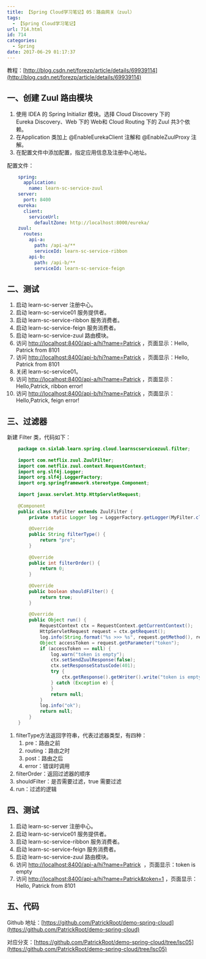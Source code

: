 ```yaml
---
title: 【Spring Cloud学习笔记】05：路由网关（zuul）
tags:
  - 【Spring Cloud学习笔记】
url: 714.html
id: 714
categories:
  - Spring
date: 2017-06-29 01:17:37
---
```


教程：[http://blog.csdn.net/forezp/article/details/69939114](http://blog.csdn.net/forezp/article/details/69939114)
<!-- more -->
一、创建 Zuul 路由模块
--------------

1.  使用 IDEA 的 Spring Initializr 模块。选择 Cloud Discovery 下的 Eureka Discovery、Web 下的 Web和 Cloud Routing 下的 Zuul 共3个依赖。
2.  在Application 类加上 @EnableEurekaClient 注解和 @EnableZuulProxy 注解。
3.  在配置文件中添加配置，指定应用信息及注册中心地址。

配置文件：
```yml
    spring:
      application:
        name: learn-sc-service-zuul
    server:
      port: 8400
    eureka:
      client:
        serviceUrl:
          defaultZone: http://localhost:8000/eureka/
    zuul:
      routes:
        api-a:
          path: /api-a/**
          serviceId: learn-sc-service-ribbon
        api-b:
          path: /api-b/**
          serviceId: learn-sc-service-feign
```
二、测试
----

1.  启动 learn-sc-server 注册中心。
2.  启动 learn-sc-service01 服务提供者。
3.  启动 learn-sc-service-ribbon 服务消费者。
4.  启动 learn-sc-service-feign 服务消费者。
5.  启动 learn-sc-service-zuul 路由模块。
6.  访问 [http://localhost:8400/api-a/hi?name=Patrick](http://localhost:8400/api-a/hi?name=Patrick) ，页面显示：Hello, Patrick from 8101
7.  访问 [http://localhost:8400/api-b/hi?name=Patrick](http://localhost:8400/api-b/hi?name=Patrick) ，页面显示：Hello, Patrick from 8101
8.  关闭 learn-sc-service01。
9.  访问 [http://localhost:8400/api-a/hi?name=Patrick](http://localhost:8400/api-a/hi?name=Patrick) ，页面显示：Hello,Patrick, ribbon error!
10.  访问 [http://localhost:8400/api-b/hi?name=Patrick](http://localhost:8400/api-b/hi?name=Patrick) ，页面显示：Hello,Patrick, feign error!

三、过滤器
-----

新建 Filter 类，代码如下：
```java
    package cn.sixlab.learn.spring.cloud.learnscservicezuul.filter;
    
    import com.netflix.zuul.ZuulFilter;
    import com.netflix.zuul.context.RequestContext;
    import org.slf4j.Logger;
    import org.slf4j.LoggerFactory;
    import org.springframework.stereotype.Component;
    
    import javax.servlet.http.HttpServletRequest;
    
    @Component
    public class MyFilter extends ZuulFilter {
        private static Logger log = LoggerFactory.getLogger(MyFilter.class);
        
        @Override
        public String filterType() {
            return "pre";
        }
        
        @Override
        public int filterOrder() {
            return 0;
        }
        
        @Override
        public boolean shouldFilter() {
            return true;
        }
        
        @Override
        public Object run() {
            RequestContext ctx = RequestContext.getCurrentContext();
            HttpServletRequest request = ctx.getRequest();
            log.info(String.format("%s >>> %s", request.getMethod(), request.getRequestURL().toString()));
            Object accessToken = request.getParameter("token");
            if (accessToken == null) {
                log.warn("token is empty");
                ctx.setSendZuulResponse(false);
                ctx.setResponseStatusCode(401);
                try {
                    ctx.getResponse().getWriter().write("token is empty");
                } catch (Exception e) {
                }
                return null;
            }
            log.info("ok");
            return null;
        }
    }
```
1.  filterType方法返回字符串，代表过滤器类型，有四种：
    1.  pre：路由之前
    2.  routing：路由之时
    3.  post：路由之后
    4.  error：错误时调用
2.  filterOrder：返回过滤器的顺序
3.  shouldFilter：是否需要过滤，true 需要过滤
4.  run：过滤的逻辑

四、测试
----

1.  启动 learn-sc-server 注册中心。
2.  启动 learn-sc-service01 服务提供者。
3.  启动 learn-sc-service-ribbon 服务消费者。
4.  启动 learn-sc-service-feign 服务消费者。
5.  启动 learn-sc-service-zuul 路由模块。
6.  访问 [http://localhost:8400/api-a/hi?name=Patrick](http://localhost:8400/api-a/hi?name=Patrick)  ，页面显示：token is empty
7.  访问 [http://localhost:8400/api-a/hi?name=Patrick&token=1](http://localhost:8400/api-a/hi?name=Patrick&token=1) ，页面显示：Hello, Patrick from 8101

五、代码
----

Github 地址：[https://github.com/PatrickRoot/demo-spring-cloud](https://github.com/PatrickRoot/demo-spring-cloud)

对应分支：[https://github.com/PatrickRoot/demo-spring-cloud/tree/lsc05](https://github.com/PatrickRoot/demo-spring-cloud/tree/lsc05)